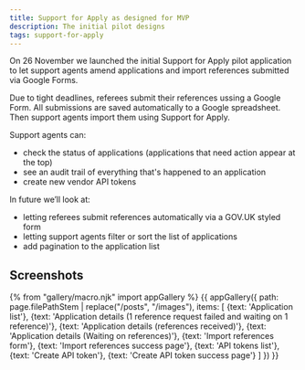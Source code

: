 ```yaml
---
title: Support for Apply as designed for MVP
description: The initial pilot designs
tags: support-for-apply
---
```

On 26 November we launched the initial Support for Apply pilot application to let support agents amend applications and import references submitted via Google Forms.

Due to tight deadlines, referees submit their references ussing a Google Form. All submissions are saved automatically to a Google spreadsheet. Then support agents import them using Support for Apply.

Support agents can:

* check the status of applications (applications that need action appear at the top)
* see an audit trail of everything that's happened to an application
* create new vendor API tokens

In future we’ll look at:

* letting referees submit references automatically via a GOV.UK styled form
* letting support agents filter or sort the list of applications
* add pagination to the application list

## Screenshots

{% from "gallery/macro.njk" import appGallery %}
{{ appGallery({
  path: page.filePathStem | replace("/posts", "/images"),
  items: [
    {text: 'Application list'},
    {text: 'Application details (1 reference request failed and waiting on 1 reference)'},
    {text: 'Application details (references received)'},
    {text: 'Application details (Waiting on references)'},
    {text: 'Import references form'},
    {text: 'Import references success page'},
    {text: 'API tokens list'},
    {text: 'Create API token'},
    {text: 'Create API token success page'}
  ]
}) }}
